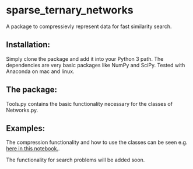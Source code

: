 # sparse_ternary_networks
A package to compressievly represent data for fast similarity search.

## Installation:
Simply clone the package and add it into your Python 3 path.
The dependencies are very basic packages like NumPy and SciPy. Tested with Anaconda on mac and linux.

## The package:
Tools.py contains the basic functionality necessary for the classes of Networks.py.

## Examples:
The compression functionality and how to use the classes can be seen e.g. [here in this notebook.](https://github.com/sssohrab/DSW2018/blob/master/Correlated_sources.ipynb).

The functionality for search problems will be added soon.
